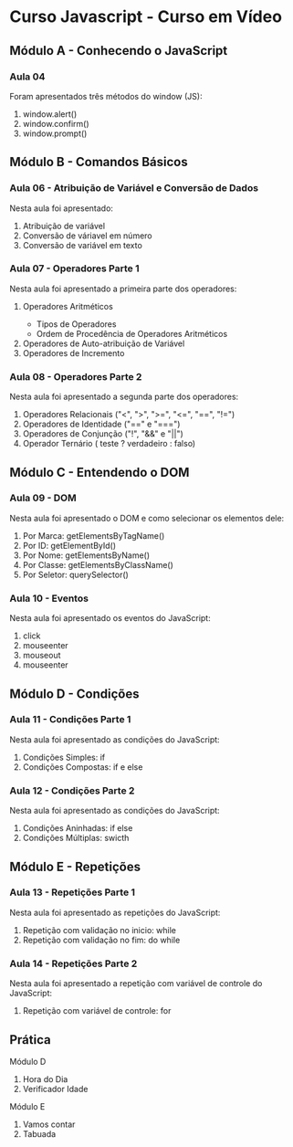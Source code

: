 # Curso Javascript - Curso em Vídeo

<h2>Módulo A - Conhecendo o JavaScript</h2>
<h3>Aula 04</h3>
<p>Foram apresentados três métodos do window (JS):</p>
<ol>
    <li>window.alert()</li>
    <li>window.confirm()</li>
    <li>window.prompt()</li>
</ol>

<h2>Módulo B - Comandos Básicos</h2>
<h3>Aula 06 - Atribuição de Variável e Conversão de Dados</h3>
<p>Nesta aula foi apresentado:</p>
<ol>
    <li>Atribuição de variável</li>
    <li>Conversão de váriavel em número</li>
    <li>Conversão de variável em texto</li>
</ol>

<h3>Aula 07 - Operadores Parte 1</h3>
<p>Nesta aula foi apresentado a primeira parte dos operadores:</p>
<ol>
    <li>Operadores Aritméticos</li>
        <ul>
            <li>Tipos de Operadores</li>
            <li>Ordem de Procedência de Operadores Aritméticos</li>
        </ul>
    <li>Operadores de Auto-atribuição de Variável</li>
    <li>Operadores de Incremento</li>
</ol>

<h3>Aula 08 - Operadores Parte 2</h3>
<p>Nesta aula foi apresentado a segunda parte dos operadores:</p>
<ol>
    <li>Operadores Relacionais ("<", ">", ">=", "<=", "==", "!=")</li>
    <li>Operadores de Identidade ("==" e "===")</li>
    <li>Operadores de Conjunção ("!", "&&" e "||")</li>
    <li>Operador Ternário ( teste ? verdadeiro : falso)</li>
</ol>

<h2>Módulo C - Entendendo o DOM</h2>
<h3>Aula 09 - DOM</h3>
<p>Nesta aula foi apresentado o DOM e como selecionar os elementos dele:</p>
<ol>
    <li>Por Marca: getElementsByTagName()</li>
    <li>Por ID: getElementById()</li>
    <li>Por Nome: getElementsByName()</li>
    <li>Por Classe: getElementsByClassName()</li>
    <li>Por Seletor: querySelector()</li> 
</ol>

<h3>Aula 10 - Eventos</h3>
<p>Nesta aula foi apresentado os eventos do JavaScript:</p>
<ol>
    <li>click</li>
    <li>mouseenter</li>
    <li>mouseout</li>
    <li>mouseenter</li>
</ol>

<h2>Módulo D - Condições</li>
<h3>Aula 11 - Condições Parte 1</h3>
<p>Nesta aula foi apresentado as condições do JavaScript:</p>
<ol>
    <li>Condições Simples: if</li>
    <li>Condições Compostas: if e else</li>
</ol>

<h3>Aula 12 - Condições Parte 2</h3>
<p>Nesta aula foi apresentado as condições do JavaScript:</p>
<ol>
    <li>Condições Aninhadas: if else</li>
    <li>Condições Múltiplas: swicth</li>
</ol>

<h2>Módulo E - Repetições</h2>
<h3>Aula 13 - Repetições Parte 1</h3>
<p>Nesta aula foi apresentado as repetições do JavaScript:</p>
<ol>
    <li>Repetição com validação no inicio: while</li>
    <li>Repetição com validação no fim: do while</li>
</ol>

<h3>Aula 14 - Repetições Parte 2</h3>
<p>Nesta aula foi apresentado a repetição com variável de controle do JavaScript:</p>
<ol>
    <li>Repetição com variável de controle: for</li>
</ol>

<h2>Prática</h2>
<p>Módulo D</p>
<ol>
    <li>Hora do Dia</li>
    <li>Verificador Idade</li>
</ol>
<p>Módulo E</p>
<ol>
    <li>Vamos contar</li>
    <li>Tabuada</li>
</ol>













